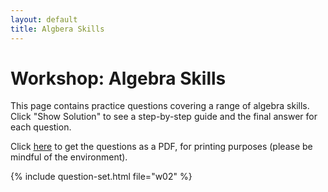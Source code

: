 ```yaml
---
layout: default
title: Algbera Skills
---
```


# Workshop: Algebra Skills

This page contains practice questions covering a range of algebra skills. Click "Show Solution" to see a step-by-step guide and the final answer for each question.

Click <a href="WS_NBS4107A_algebra.pdf" target="_blank">here</a> to get the questions as a PDF, for printing purposes (please be mindful of the environment).

{% include question-set.html file="w02" %}

